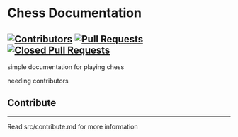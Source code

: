 # Chess Documentation
[![Contributors](https://img.shields.io/github/contributors/ycl310/chess-docs.svg)](https://github.com/ycl310/chess-docs/graphs/contributors)
[![Pull Requests](https://img.shields.io/github/issues-pr/ycl310/chess-docs.svg)](https://github.com/ycl310/chess-docs/pulls)
[![Closed Pull Requests](https://img.shields.io/github/issues-pr-closed/ycl310/chess-docs.svg)](https://github.com/ycl310/chess-docs/pulls?q=is%3Apr+is%3Aclosed)
---
simple documentation for playing chess

needing contributors
## Contribute
---
Read src/contribute.md for more information